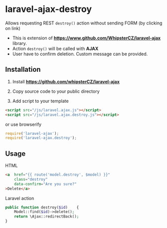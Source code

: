 # laravel-ajax-destroy
Allows requesting REST `destroy()` action without sending FORM (by clicking on link)

- This is extension of **https://www.github.com/WhipsterCZ/laravel-ajax** library.
-  Action `destroy()` will be called with **AJAX**
-  User have to confirm deletion. Custom message can be provided.

Installation
------------
1) Install **https://github.com/whipsterCZ/laravel-ajax**

2) Copy source code to your public directory

3) Add script to your template
~~~~~ html
<script src="/js/laravel.ajax.js"></script>
<script src="/js/laravel.ajax.destroy.js"></script>
~~~~~
or use browserify
~~~~~ js
require('laravel-ajax');
require('laravel-ajax.destroy');
~~~~~


## Usage
HTML
~~~~~ html
<a  href="{{ route('model.destroy', $model) }}"
    class="destroy"
    data-confirm="Are you sure?"
>Delete</a>
~~~~~
Laravel action
~~~~~ php
public function destroy($id)    {
    Model::find($id)->delete();
    return \Ajax::redirectBack();
}
~~~~~
